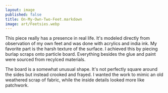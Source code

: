 ```yaml
---
layout: image
published: false
title: On-My-Own-Two-Feet.markdown
image: art/Feetsies.webp
---
```

This piece really has a presence in real life. It's modeled directly from observation of my own feet and was done with acrylics and india ink. My favorite part is the harsh texture of the surface. I achieved this by piecing burlap scraps onto particle board. Everything besides the glue and paint were sourced from recylced materials.

The board is a somewhat unusual shape. It's not perfectly square around the sides but instead crooked and frayed. I wanted the work to mimic an old weathered scrap of fabric, while the inside details looked more like patchwork.


